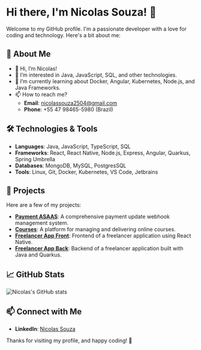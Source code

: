# Hi there, I'm Nicolas Souza! 👋

Welcome to my GitHub profile. I'm a passionate developer with a love for coding and technology. Here's a bit about me:

## 🌟 About Me

- 👋 Hi, I’m Nicolas!
- 👀 I’m interested in Java, JavaScript, SQL, and other technologies.
- 🌱 I’m currently learning about Docker, Angular, Kubernetes, Node.js, and Java Frameworks.
- 📫 How to reach me? 
  - **Email**: nicolassouza2504@gmail.com
  - **Phone**: +55 47 98465-5980 (Brazil)

## 🛠️ Technologies & Tools

- **Languages**: Java, JavaScript, TypeScript, SQL
- **Frameworks**: React, React Native, Node.js, Express, Angular, Quarkus, Spring Umbrella 
- **Databases**: MongoDB, MySQL, PostgresSQL
- **Tools**: Linux, Git, Docker, Kubernetes, VS Code, Jetbrains 

## 📂 Projects

Here are a few of my projects:

- **[Payment ASAAS](https://github.com/nicolasSouza2504/payment-asaas-back)**: A comprehensive payment update webhook management system.
- **[Courses](https://github.com/nicolasSouza2504/courses-project)**: A platform for managing and delivering online courses.
- **[Freelancer App Front](https://github.com/nicolasSouza2504/freelancerapp-front)**: Frontend of a freelancer application using React Native.
- **[Freelancer App Back](https://github.com/nicolasSouza2504/freelancerapp-back)**: Backend of a freelancer application built with Java and Quarkus.

## 📈 GitHub Stats

![Nicolas's GitHub stats](https://github-readme-stats.vercel.app/api?username=nicolasSouza2504&show_icons=true&theme=radical)

## 📫 Connect with Me

- **LinkedIn**: [Nicolas Souza](https://www.linkedin.com/in/nicolas-souza-a7277b226/)
  
Thanks for visiting my profile, and happy coding! 🚀
